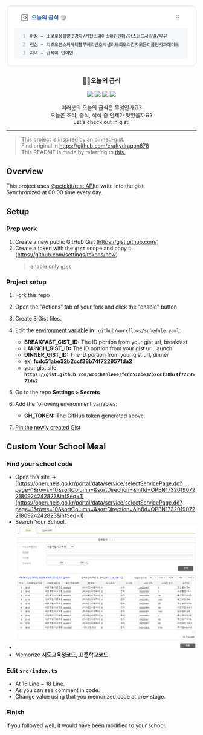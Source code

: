 <p align="center">
    <img src="./docs/service.png" alt="서비스 사진" width="500">
  <h3 align="center">📌✨오늘의 급식</h3>
</p>

<p align="center">
   <img src="https://img.shields.io/badge/language-typescript-blue?style"/>
   <img src="https://img.shields.io/github/license/maxam2017/productive-box"/>
   <img src="https://img.shields.io/github/stars/woochanleee/daily_school_meals"/>
   <img src="https://img.shields.io/github/stars/woochanleee/daily_school_meals"/>
</p>
<p align="center">
   여러분의 오늘의 급식은 무엇인가요?
   <br/>
   오늘은 조식, 중식, 석식 중 언제가 맛있을까요?
   <br/>
   Let's check out in gist!
</p>

---

> This project is inspired by an pinned-gist.<br/>
> Find original in https://github.com/craftydragon678<br/>
> This README is made by referring to [this.](https://github.com/techinpark/productive-box/README.md)

## Overview

This project uses [@octokit/rest API](https://github.com/octokit/rest.js/)to write into the gist.  
Synchronized at 00:00 time every day.

## Setup

### Prep work

1. Create a new public GitHub Gist (https://gist.github.com/)
1. Create a token with the `gist` scope and copy it. (https://github.com/settings/tokens/new)
   > enable only `gist`<br/>

### Project setup

1. Fork this repo
1. Open the "Actions" tab of your fork and click the "enable" button
1. Create 3 Gist files.
1. Edit the [environment variable](https://github.com/maxam2017/productive-box/blob/master/.github/workflows/schedule.yml#L17-L18) in `.github/workflows/schedule.yaml`:

   - **BREAKFAST_GIST_ID:** The ID portion from your gist url, breakfast
   - **LAUNCH_GIST_ID:** The ID portion from your gist url, launch
   - **DINNER_GIST_ID:** The ID portion from your gist url, dinner
   - ex) **fcdc51abe32b2ccf38b74f7229571da2**
   - your gist site **`https://gist.github.com/woochanleee/fcdc51abe32b2ccf38b74f7229571da2`**

1. Go to the repo **Settings > Secrets**
1. Add the following environment variables:
   - **GH_TOKEN:** The GitHub token generated above.
1. [Pin the newly created Gist](https://help.github.com/en/github/setting-up-and-managing-your-github-profile/pinning-items-to-your-profile)

## Custom Your School Meal

### Find your school code

- Open this site -> [https://open.neis.go.kr/portal/data/service/selectServicePage.do?page=1&rows=10&sortColumn=&sortDirection=&infId=OPEN17320190722180924242823&infSeq=1](https://open.neis.go.kr/portal/data/service/selectServicePage.do?page=1&rows=10&sortColumn=&sortDirection=&infId=OPEN17320190722180924242823&infSeq=1)
- Search Your School.
- ![](./docs/school_code.png)
- Memorize **시도교육청코드**, **표준학교코드**

### Edit `src/index.ts`

- At 15 Line ~ 18 Line.
- As you can see comment in code.
- Change value using that you memorized code at prev stage.

### Finish

If you followed well, it would have been modified to your school.
